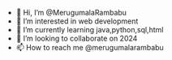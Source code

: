 - 👋 Hi, I’m @MerugumalaRambabu
- 👀 I’m interested in web development
- 🌱 I’m currently learning java,python,sql,html
- 💞️ I’m looking to collaborate on 2024
- 📫 How to reach me @merugumalarambabu

<!---
MerugumalaRambabu/MerugumalaRambabu is a ✨ special ✨ repository because its `README.md` (this file) appears on your GitHub profile.
You can click the Preview link to take a look at your changes.
--->
